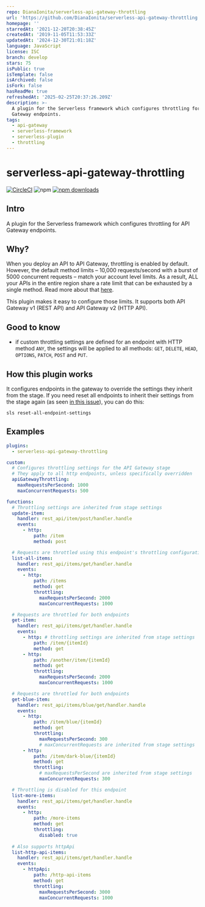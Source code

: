 ```yaml
---
repo: DianaIonita/serverless-api-gateway-throttling
url: 'https://github.com/DianaIonita/serverless-api-gateway-throttling'
homepage: ''
starredAt: '2021-12-20T20:38:45Z'
createdAt: '2019-11-05T11:53:33Z'
updatedAt: '2024-12-30T21:01:18Z'
language: JavaScript
license: ISC
branch: develop
stars: 75
isPublic: true
isTemplate: false
isArchived: false
isFork: false
hasReadMe: true
refreshedAt: '2025-02-25T20:37:26.209Z'
description: >-
  A plugin for the Serverless framework which configures throttling for API
  Gateway endpoints.
tags:
  - api-gateway
  - serverless-framework
  - serverless-plugin
  - throttling
---
```


# serverless-api-gateway-throttling

[![CircleCI](https://circleci.com/gh/DianaIonita/serverless-api-gateway-throttling.svg?style=svg)](https://circleci.com/gh/DianaIonita/serverless-api-gateway-throttling)
![npm](https://img.shields.io/npm/v/serverless-api-gateway-throttling.svg)
[![npm downloads](https://img.shields.io/npm/dt/serverless-api-gateway-throttling.svg?style=svg)](https://www.npmjs.com/package/serverless-api-gateway-throttling)

## Intro
A plugin for the Serverless framework which configures throttling for API Gateway endpoints.

## Why?
When you deploy an API to API Gateway, throttling is enabled by default. However, the default method limits – 10,000 requests/second with a burst of 5000 concurrent requests – match your account level limits. As a result, ALL your APIs in the entire region share a rate limit that can be exhausted by a single method. Read more about that [here](https://theburningmonk.com/2019/10/the-api-gateway-security-flaw-you-need-to-pay-attention-to/).

This plugin makes it easy to configure those limits.
It supports both API Gateway v1 (REST API) and API Gateway v2 (HTTP API).

## Good to know
- if custom throttling settings are defined for an endpoint with HTTP method `ANY`, the settings will be applied to all methods: `GET`, `DELETE`, `HEAD`, `OPTIONS`, `PATCH`, `POST` and `PUT`.

## How this plugin works
It configures endpoints in the gateway to override the settings they inherit from the stage.
If you need reset all endpoints to inherit their settings from the stage again (as seen [in this issue](https://github.com/DianaIonita/serverless-api-gateway-throttling/issues/16)), you can do this:
```
sls reset-all-endpoint-settings
```

## Examples

```yml
plugins:
  - serverless-api-gateway-throttling

custom:
  # Configures throttling settings for the API Gateway stage
  # They apply to all http endpoints, unless specifically overridden
  apiGatewayThrottling:
    maxRequestsPerSecond: 1000
    maxConcurrentRequests: 500

functions:
  # Throttling settings are inherited from stage settings
  update-item:
    handler: rest_api/item/post/handler.handle
    events:
      - http:
          path: /item
          method: post

  # Requests are throttled using this endpoint's throttling configuration
  list-all-items:
    handler: rest_api/items/get/handler.handle
    events:
      - http:
          path: /items
          method: get
          throttling:
            maxRequestsPerSecond: 2000
            maxConcurrentRequests: 1000

  # Requests are throttled for both endpoints
  get-item:
    handler: rest_api/items/get/handler.handle
    events:
      - http: # throttling settings are inherited from stage settings
          path: /item/{itemId}
          method: get
      - http:
          path: /another/item/{itemId}
          method: get
          throttling:
            maxRequestsPerSecond: 2000
            maxConcurrentRequests: 1000

  # Requests are throttled for both endpoints
  get-blue-item:
    handler: rest_api/items/blue/get/handler.handle
    events:
      - http:
          path: /item/blue/{itemId}
          method: get
          throttling:
            maxRequestsPerSecond: 300
            # maxConcurrentRequests are inherited from stage settings
      - http:
          path: /item/dark-blue/{itemId}
          method: get
          throttling:
            # maxRequestsPerSecond are inherited from stage settings
            maxConcurrentRequests: 300

  # Throttling is disabled for this endpoint
  list-more-items:
    handler: rest_api/items/get/handler.handle
    events:
      - http:
          path: /more-items
          method: get
          throttling:
            disabled: true
  
  # Also supports httpApi
  list-http-api-items:
    handler: rest_api/items/get/handler.handle
    events:
      - httpApi:
          path: /http-api-items
          method: get
          throttling:
            maxRequestsPerSecond: 3000
            maxConcurrentRequests: 1000
```
